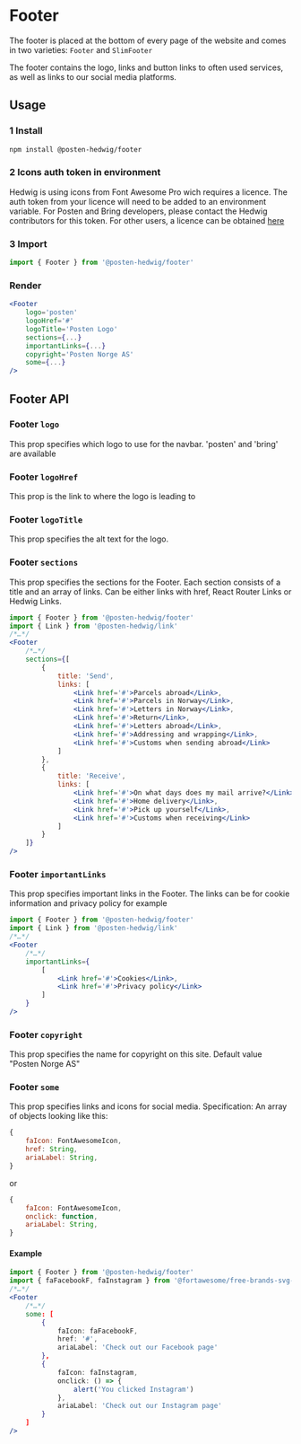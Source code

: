 # Footer

The footer is placed at the bottom of every page of the website and comes in two varieties: `Footer` and `SlimFooter`

The footer contains the logo, links and button links to often used services, as well as links to our social media platforms.

## Usage

### 1 Install

```sh
npm install @posten-hedwig/footer
```

### 2 Icons auth token in environment

Hedwig is using icons from Font Awesome Pro wich requires a licence. The auth token from your licence will need to be added to an environment variable. For Posten and Bring developers, please contact the Hedwig contributors for this token. For other users, a licence can be obtained [here](https://fontawesome.com/plans)

### 3 Import

```js
import { Footer } from '@posten-hedwig/footer'
```

### Render

```jsx
<Footer
    logo='posten'
    logoHref='#'
    logoTitle='Posten Logo'
    sections={...}
    importantLinks={...}
    copyright='Posten Norge AS'
    some={...}
/>
```

## Footer API

### Footer `logo`

This prop specifies which logo to use for the navbar. 'posten' and 'bring' are available

### Footer `logoHref`

This prop is the link to where the logo is leading to

### Footer `logoTitle`

This prop specifies the alt text for the logo.

### Footer `sections`

This prop specifies the sections for the Footer. Each section consists of a title and an array of links. Can be either links with href, React Router Links or Hedwig Links.

```jsx
import { Footer } from '@posten-hedwig/footer'
import { Link } from '@posten-hedwig/link'
/*…*/
<Footer
    /*…*/
    sections={[
        {
            title: 'Send',
            links: [
                <Link href='#'>Parcels abroad</Link>,
                <Link href='#'>Parcels in Norway</Link>,
                <Link href='#'>Letters in Norway</Link>,
                <Link href='#'>Return</Link>,
                <Link href='#'>Letters abroad</Link>,
                <Link href='#'>Addressing and wrapping</Link>,
                <Link href='#'>Customs when sending abroad</Link>
            ]
        },
        {
            title: 'Receive',
            links: [
                <Link href='#'>On what days does my mail arrive?</Link>,
                <Link href='#'>Home delivery</Link>,
                <Link href='#'>Pick up yourself</Link>,
                <Link href='#'>Customs when receiving</Link>
            ]
        }
    ]}
/>
```

### Footer `importantLinks`

This prop specifies important links in the Footer. The links can be for cookie information and privacy policy for example

```jsx
import { Footer } from '@posten-hedwig/footer'
import { Link } from '@posten-hedwig/link'
/*…*/
<Footer
    /*…*/
    importantLinks={
        [
            <Link href='#'>Cookies</Link>,
            <Link href='#'>Privacy policy</Link>
        ]
    }
/>
```

### Footer `copyright`

This prop specifies the name for copyright on this site.
Default value "Posten Norge AS"

### Footer `some`

This prop specifies links and icons for social media.
Specification:
An array of objects looking like this:

```jsx
{
    faIcon: FontAwesomeIcon,
    href: String,
    ariaLabel: String,
}
```

or

```jsx
{
    faIcon: FontAwesomeIcon,
    onclick: function,
    ariaLabel: String,
}
```

#### Example

```jsx
import { Footer } from '@posten-hedwig/footer'
import { faFacebookF, faInstagram } from '@fortawesome/free-brands-svg-icons'
/*…*/
<Footer
    /*…*/
    some: [
        {
            faIcon: faFacebookF,
            href: '#',
            ariaLabel: 'Check out our Facebook page'
        },
        {
            faIcon: faInstagram,
            onclick: () => {
                alert('You clicked Instagram')
            },
            ariaLabel: 'Check out our Instagram page'
        }
    ]
/>
```
